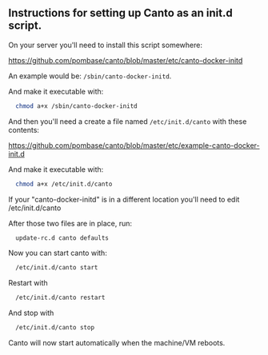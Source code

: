 ## Instructions for setting up Canto as an init.d script.

On your server you'll need to install this script somewhere:

  https://github.com/pombase/canto/blob/master/etc/canto-docker-initd

An example would be: `/sbin/canto-docker-initd`.

And make it executable with:

```sh
  chmod a+x /sbin/canto-docker-initd
```

And then you'll need a create a file named `/etc/init.d/canto` with
these contents:

  https://github.com/pombase/canto/blob/master/etc/example-canto-docker-init.d

And make it executable with:

```sh
  chmod a+x /etc/init.d/canto
```

If your "canto-docker-initd" is in a different location you'll need to
edit /etc/init.d/canto


After those two files are in place, run:

```sh
  update-rc.d canto defaults
```

Now you can start canto with:

```sh
  /etc/init.d/canto start
```

Restart with

```sh
  /etc/init.d/canto restart
```

And stop with

```sh
  /etc/init.d/canto stop
```

Canto will now start automatically when the machine/VM reboots.

